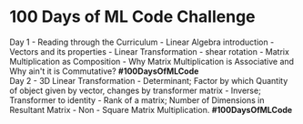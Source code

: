 # 100 Days of ML Code Challenge
Day 1 - Reading through the Curriculum - Linear Algebra introduction - Vectors and its properties - Linear Transformation - shear rotation - Matrix Multiplication as Composition - Why Matrix Multiplication is Associative and Why ain't it is Commutative? **#100DaysOfMLCode**<br>
Day 2 - 3D Linear Transformation - Determinant; Factor by which Quantity of object given by vector, changes by transformer matrix - Inverse; Transformer to identity - Rank of a matrix; Number of Dimensions in Resultant Matrix - Non - Square Matrix Multiplication. **#100DaysOfMLCode**
